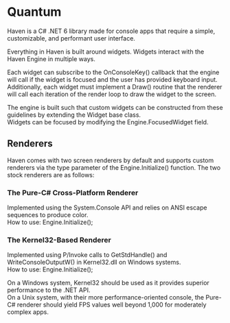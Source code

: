 # Quantum  
Haven is a C# .NET 6 library made for console apps that require a simple, customizable, and performant user interface.  
  
Everything in Haven is built around widgets. Widgets interact with the Haven Engine in multiple ways.  
  
Each widget can subscribe to the OnConsoleKey() callback that the engine will call if the widget is focused and the user has provided keyboard input.  
Additionally, each widget must implement a Draw() routine that the renderer will call each iteration of the render loop to draw the widget to the screen.  
  
The engine is built such that custom widgets can be constructed from these guidelines by extending the Widget base class.  
Widgets can be focused by modifying the Engine.FocusedWidget field.  
  
## Renderers 
Haven comes with two screen renderers by default and supports custom renderers via the type parameter of the Engine.Initialize() function. 
The two stock renderers are as follows:  
  
### The Pure-C# Cross-Platform Renderer  
Implemented using the System.Console API and relies on ANSI escape sequences to produce color.  
How to use: Engine.Initialize<Screen>();  
  
### The Kernel32-Based Renderer  
Implemented using P/Invoke calls to GetStdHandle() and WriteConsoleOutputW() in Kernel32.dll on Windows systems.  
How to use: Engine.Initialize<NativeScreen>();  
  
On a Windows system, Kernel32 should be used as it provides superior performance to the .NET API.  
On a Unix system, with their more performance-oriented console, the Pure-C# renderer should yield FPS values well beyond 1,000 for moderately complex apps.  
